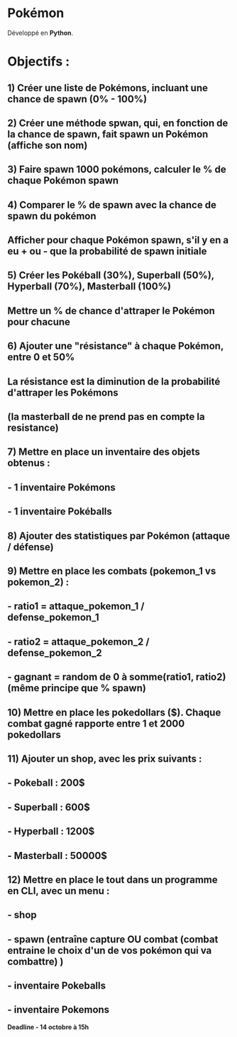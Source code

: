 # Pokémon

Développé en **Python**.

# Objectifs :

## 1)	Créer une liste de Pokémons, incluant une chance de spawn (0% - 100%) 
## 2)	Créer une méthode spwan, qui, en fonction de la chance de spawn, fait spawn un Pokémon (affiche son nom)
## 3)	Faire spawn 1000 pokémons, calculer le % de chaque Pokémon spawn
## 4)	Comparer le % de spawn avec la chance de spawn du pokémon
##		Afficher pour chaque Pokémon spawn, s'il y en a eu + ou - que la probabilité de spawn initiale
## 5)	Créer les Pokéball (30%), Superball (50%), Hyperball (70%), Masterball (100%)
##		Mettre un % de chance d'attraper le Pokémon pour chacune
## 6)	Ajouter une "résistance" à chaque Pokémon, entre 0 et 50%
##		La résistance est la diminution de la probabilité d'attraper les Pokémons
##		(la masterball de ne prend pas en compte la resistance)
## 7)	Mettre en place un inventaire des objets obtenus :
##		- 1 inventaire Pokémons
##		- 1 inventaire Pokéballs
## 8)	Ajouter des statistiques par Pokémon (attaque / défense)
## 9)	Mettre en place les combats (pokemon_1 vs pokemon_2) :
##		- ratio1 = attaque_pokemon_1 / defense_pokemon_1
##		- ratio2 = attaque_pokemon_2 / defense_pokemon_2
##		- gagnant = random de 0 à somme(ratio1, ratio2) (même principe que % spawn)
## 10)	Mettre en place les pokedollars ($). Chaque combat gagné rapporte entre 1 et 2000 pokedollars
## 11) Ajouter un shop, avec les prix suivants : 
##		- Pokeball : 200$
##		- Superball : 600$
##		- Hyperball : 1200$
##		- Masterball : 50000$
## 12)	Mettre en place le tout dans un programme en CLI, avec un menu : 
##		- shop
##		- spawn (entraîne capture OU combat (combat entraine le choix d'un de vos pokémon qui va combattre) )
##		- inventaire Pokeballs
##		- inventaire Pokemons


**__Deadline - 14 octobre à 15h__**